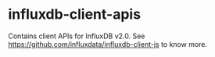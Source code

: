 # influxdb-client-apis

Contains client APIs for InfluxDB v2.0. See https://github.com/influxdata/influxdb-client-js to know more.
